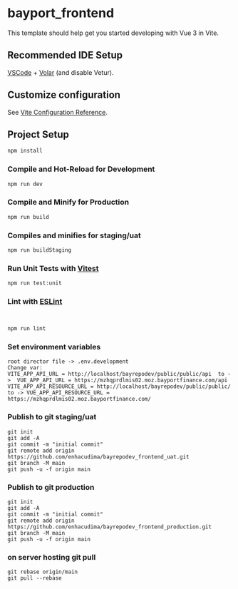 # bayport_frontend

This template should help get you started developing with Vue 3 in Vite.

## Recommended IDE Setup

[VSCode](https://code.visualstudio.com/) + [Volar](https://marketplace.visualstudio.com/items?itemName=Vue.volar) (and disable Vetur).

## Customize configuration

See [Vite Configuration Reference](https://vitejs.dev/config/).

## Project Setup

```sh
npm install
```

### Compile and Hot-Reload for Development

```sh
npm run dev
```

### Compile and Minify for Production

```sh
npm run build
```

### Compiles and minifies for staging/uat

```sh
npm run buildStaging
```

### Run Unit Tests with [Vitest](https://vitest.dev/)

```sh
npm run test:unit
```

### Lint with [ESLint](https://eslint.org/)

```sh


npm run lint
```

### Set environment variables

```
root director file -> .env.development
Change var:
VITE_APP_API_URL = http://localhost/bayrepodev/public/public/api  to ->  VUE_APP_API_URL = https://mzhqprdlmis02.moz.bayportfinance.com/api
VITE_APP_API_RESOURCE_URL = http://localhost/bayrepodev/public/public/ to -> VUE_APP_API_RESOURCE_URL = https://mzhqprdlmis02.moz.bayportfinance.com/
```

### Publish to git staging/uat

```
git init
git add -A
git commit -m "initial commit"
git remote add origin https://github.com/enhacudima/bayrepodev_frontend_uat.git
git branch -M main
git push -u -f origin main
```

### Publish to git production

```
git init
git add -A
git commit -m "initial commit"
git remote add origin https://github.com/enhacudima/bayrepodev_frontend_production.git
git branch -M main
git push -u -f origin main
```

### on server hosting git pull

```
git rebase origin/main
git pull --rebase
```
